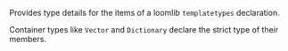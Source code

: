 Provides type details for the items of a loomlib `templatetypes` declaration.

Container types like `Vector` and `Dictionary` declare the strict type of their members.